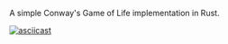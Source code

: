 A simple Conway's Game of Life implementation in Rust.

[![asciicast](https://asciinema.org/a/540370.svg)](https://asciinema.org/a/540370)
